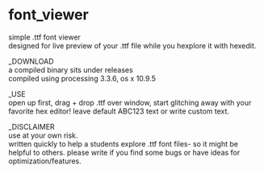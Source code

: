 # font_viewer

simple .ttf font viewer<br>
designed for live preview of your .ttf file while you hexplore it with hexedit.

_DOWNLOAD<br>
a compiled binary sits under releases<br>
compiled using processing 3.3.6, os x 10.9.5

_USE<br>
open up first, drag + drop .ttf over window, start glitching away with your favorite hex editor!
leave default ABC123 text or write custom text.

_DISCLAIMER<br>
use at your own risk.<br>
written quickly to help a students explore .ttf font files- so it might be helpful to others.
please write if you find some bugs or have ideas for optimization/features.

